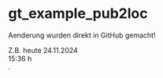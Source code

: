 # gt_example_pub2loc

Aenderung wurden direkt in GitHub gemacht!

Z.B. heute 24.11.2024  
15:36 h  
.